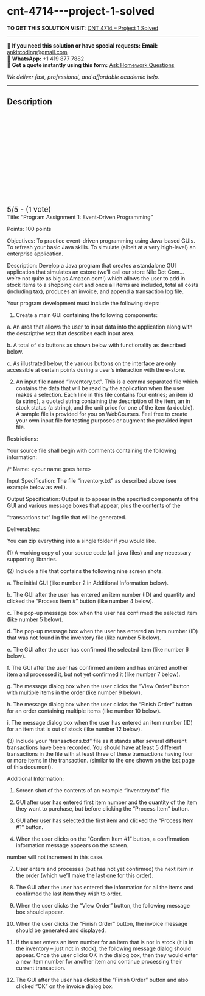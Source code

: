# cnt-4714---project-1-solved
**TO GET THIS SOLUTION VISIT:** [CNT 4714 – Project 1 Solved](https://www.ankitcodinghub.com/product/cnt-4714-project-1-spring-2022-solved/)


---

📩 **If you need this solution or have special requests:** **Email:** ankitcoding@gmail.com  
📱 **WhatsApp:** +1 419 877 7882  
📄 **Get a quote instantly using this form:** [Ask Homework Questions](https://www.ankitcodinghub.com/services/ask-homework-questions/)

*We deliver fast, professional, and affordable academic help.*

---

<h2>Description</h2>



<div class="kk-star-ratings kksr-auto kksr-align-center kksr-valign-top" data-payload="{&quot;align&quot;:&quot;center&quot;,&quot;id&quot;:&quot;104996&quot;,&quot;slug&quot;:&quot;default&quot;,&quot;valign&quot;:&quot;top&quot;,&quot;ignore&quot;:&quot;&quot;,&quot;reference&quot;:&quot;auto&quot;,&quot;class&quot;:&quot;&quot;,&quot;count&quot;:&quot;1&quot;,&quot;legendonly&quot;:&quot;&quot;,&quot;readonly&quot;:&quot;&quot;,&quot;score&quot;:&quot;5&quot;,&quot;starsonly&quot;:&quot;&quot;,&quot;best&quot;:&quot;5&quot;,&quot;gap&quot;:&quot;4&quot;,&quot;greet&quot;:&quot;Rate this product&quot;,&quot;legend&quot;:&quot;5\/5 - (1 vote)&quot;,&quot;size&quot;:&quot;24&quot;,&quot;title&quot;:&quot;CNT 4714 – Project  1  Solved&quot;,&quot;width&quot;:&quot;138&quot;,&quot;_legend&quot;:&quot;{score}\/{best} - ({count} {votes})&quot;,&quot;font_factor&quot;:&quot;1.25&quot;}">

<div class="kksr-stars">

<div class="kksr-stars-inactive">
            <div class="kksr-star" data-star="1" style="padding-right: 4px">


<div class="kksr-icon" style="width: 24px; height: 24px;"></div>
        </div>
            <div class="kksr-star" data-star="2" style="padding-right: 4px">


<div class="kksr-icon" style="width: 24px; height: 24px;"></div>
        </div>
            <div class="kksr-star" data-star="3" style="padding-right: 4px">


<div class="kksr-icon" style="width: 24px; height: 24px;"></div>
        </div>
            <div class="kksr-star" data-star="4" style="padding-right: 4px">


<div class="kksr-icon" style="width: 24px; height: 24px;"></div>
        </div>
            <div class="kksr-star" data-star="5" style="padding-right: 4px">


<div class="kksr-icon" style="width: 24px; height: 24px;"></div>
        </div>
    </div>

<div class="kksr-stars-active" style="width: 138px;">
            <div class="kksr-star" style="padding-right: 4px">


<div class="kksr-icon" style="width: 24px; height: 24px;"></div>
        </div>
            <div class="kksr-star" style="padding-right: 4px">


<div class="kksr-icon" style="width: 24px; height: 24px;"></div>
        </div>
            <div class="kksr-star" style="padding-right: 4px">


<div class="kksr-icon" style="width: 24px; height: 24px;"></div>
        </div>
            <div class="kksr-star" style="padding-right: 4px">


<div class="kksr-icon" style="width: 24px; height: 24px;"></div>
        </div>
            <div class="kksr-star" style="padding-right: 4px">


<div class="kksr-icon" style="width: 24px; height: 24px;"></div>
        </div>
    </div>
</div>


<div class="kksr-legend" style="font-size: 19.2px;">
            5/5 - (1 vote)    </div>
    </div>
Title: “Program Assignment 1: Event-Driven Programming”

Points: 100 points

Objectives: To practice event-driven programming using Java-based GUIs. To refresh your basic Java skills. To simulate (albeit at a very high-level) an enterprise application.

Description: Develop a Java program that creates a standalone GUI application that simulates an estore (we’ll call our store Nile Dot Com… we’re not quite as big as Amazon.com!) which allows the user to add in stock items to a shopping cart and once all items are included, total all costs (including tax), produces an invoice, and append a transaction log file.

Your program development must include the following steps:

1. Create a main GUI containing the following components:

a. An area that allows the user to input data into the application along with the descriptive text that describes each input area.

b. A total of six buttons as shown below with functionality as described below.

c. As illustrated below, the various buttons on the interface are only accessible at certain points during a user’s interaction with the e-store.

2. An input file named “inventory.txt”. This is a comma separated file which contains the data that will be read by the application when the user makes a selection. Each line in this file contains four entries; an item id (a string), a quoted string containing the description of the item, an in stock status (a string), and the unit price for one of the item (a double). A sample file is provided for you on WebCourses. Feel free to create your own input file for testing purposes or augment the provided input file.

Restrictions:

Your source file shall begin with comments containing the following information:

/* Name: &lt;your name goes here&gt;

Input Specification: The file “inventory.txt” as described above (see example below as well).

Output Specification: Output is to appear in the specified components of the GUI and various message boxes that appear, plus the contents of the

“transactions.txt” log file that will be generated.

Deliverables:

You can zip everything into a single folder if you would like.

(1) A working copy of your source code (all .java files) and any necessary supporting libraries.

(2) Include a file that contains the following nine screen shots.

a. The initial GUI (like number 2 in Additional Information below).

b. The GUI after the user has entered an item number (ID) and quantity and clicked the “Process Item #” button (like number 4 below).

c. The pop-up message box when the user has confirmed the selected item (like number 5 below).

d. The pop-up message box when the user has entered an item number (ID) that was not found in the inventory file (like number 5 below).

e. The GUI after the user has confirmed the selected item (like number 6 below).

f. The GUI after the user has confirmed an item and has entered another item and processed it, but not yet confirmed it (like number 7 below).

g. The message dialog box when the user clicks the “View Order” button with multiple items in the order (like number 9 below).

h. The message dialog box when the user clicks the “Finish Order” button for an order containing multiple items (like number 10 below).

i. The message dialog box when the user has entered an item number (ID) for an item that is out of stock (like number 12 below).

(3) Include your “transactions.txt” file as it stands after several different transactions have been recorded. You should have at least 5 different transactions in the file with at least three of these transactions having four or more items in the transaction. (similar to the one shown on the last page of this document).

Additional Information:

1. Screen shot of the contents of an example “inventory.txt” file.

3. GUI after user has entered first item number and the quantity of the item they want to purchase, but before clicking the “Process Item” button.

4. GUI after user has selected the first item and clicked the “Process Item #1” button.

5. When the user clicks on the “Confirm Item #1” button, a confirmation information message appears on the screen.

number will not increment in this case.

7. User enters and processes (but has not yet confirmed) the next item in the order (which we’ll make the last one for this order).

8. The GUI after the user has entered the information for all the items and confirmed the last item they wish to order.

9. When the user clicks the “View Order” button, the following message box should appear.

10. When the user clicks the “Finish Order” button, the invoice message should be generated and displayed.

12. If the user enters an item number for an item that is not in stock (it is in the inventory – just not in stock), the following message dialog should appear. Once the user clicks OK in the dialog box, then they would enter a new item number for another item and continue processing their current transaction.

13. The GUI after the user has clicked the “Finish Order” button and also clicked “OK” on the invoice dialog box.
